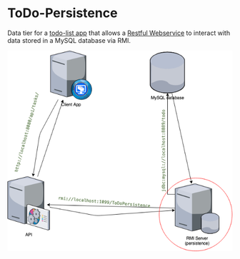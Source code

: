# ToDo-Persistence
Data tier for a [todo-list app](https://github.com/eoamegassi/todoListApp-client) 
that allows a [Restful Webservice](https://github.com/eoamegassi/todoListApp-API) 
to interact with data stored in a MySQL database via RMI.

![Data Tier](./screenshots/rmi.png)
